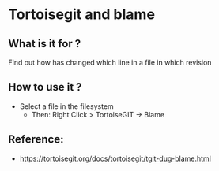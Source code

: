 # Tortoisegit and blame 

## What is it for ? 

Find out how has changed which line in a file in which revision 

## How to use it ? 

  * Select a file in the filesystem 
    * Then: Right Click > TortoiseGIT -> Blame 

## Reference:

  * https://tortoisegit.org/docs/tortoisegit/tgit-dug-blame.html
